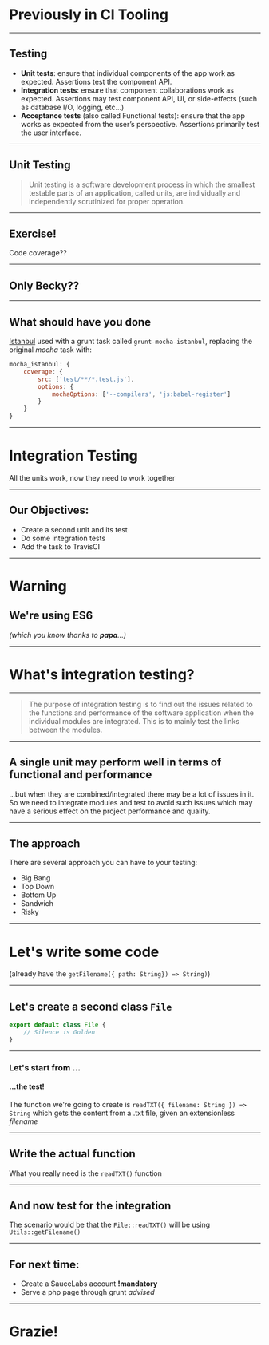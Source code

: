 # Previously in CI Tooling

----

## Testing

- **Unit tests**: ensure that individual components of the app work as expected. Assertions test the component API.
- **Integration tests**: ensure that component collaborations work as expected. Assertions may test component API, UI, or side-effects (such as database I/O, logging, etc…)
- **Acceptance tests** (also called Functional tests): ensure that the app works as expected from the user’s perspective. Assertions primarily test the user interface.

----

## Unit Testing

> Unit testing is a software development process in which the smallest testable parts of an application, called units, are individually and independently scrutinized for proper operation.

----

## Exercise!

Code coverage??

----

<!-- .slide: data-background="#E5623D" data-transition="zoom" class="orange-slide" -->
## Only Becky??

----

## What should have you done

[Istanbul](https://github.com/gotwarlost/istanbul) used with a grunt task called `grunt-mocha-istanbul`, replacing the original *mocha* task with:

```javascript
mocha_istanbul: {
    coverage: {
        src: ['test/**/*.test.js'],
        options: {
            mochaOptions: ['--compilers', 'js:babel-register']
        }
    }
}
```

---

# Integration Testing

All the units work, now they need to work together


----

## Our Objectives:

- Create a second unit and its test
- Do some integration tests
- Add the task to TravisCI

---

<!-- .slide: data-background="#E5623D" data-transition="zoom" class="orange-slide" -->
# Warning

## We're using ES6
*(which you know thanks to **papa**...)*

---

# What's integration testing?

----

>The purpose of integration testing is to find out the issues related to the functions and performance of the software application when the individual modules are integrated. This is to mainly test the links between the modules.

----

## A single unit may perform well in terms of functional and performance

...but when they are combined/integrated there may be a lot of issues in it. So we need to integrate modules and test to avoid such issues which may have a serious effect on the project performance and quality.

---

## The approach

There are several approach you can have to your testing:

- Big Bang
- Top Down
- Bottom Up
- Sandwich
- Risky

---

# Let's write some code

(already have the `getFilename({ path: String}) => String)`)

----

## Let's create a second class `File`

```javascript
export default class File {
    // Silence is Golden
}
```

----

### Let's start from ...
#### ...the test!

The function we're going to create is `readTXT({ filename: String }) => String` which gets the content from a .txt file, given an extensionless *filename*


---

## Write the actual function

What you really need is the `readTXT()` function

---

## And now test for the integration

The scenario would be that the `File::readTXT()` will be using `Utils::getFilename()`

---

## For next time:

- Create a SauceLabs account **!mandatory**
- Serve a php page through grunt *advised*

---

# Grazie! 
